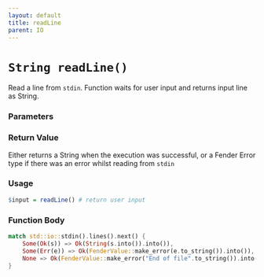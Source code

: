 ```yaml
---
layout: default
title: readLine
parent: IO
---
```


# `String readLine()`
Read a line from `stdin`. Function waits for user input and returns input line as String.

### Parameters

### Return Value
Either returns a String when the execution was successful, or a Fender Error type if there was an error whilst reading from `stdin`

### Usage
```r
$input = readLine() # return user input
```

### Function Body
```rust
match std::io::stdin().lines().next() {
    Some(Ok(s)) => Ok(String(s.into()).into()),
    Some(Err(e)) => Ok(FenderValue::make_error(e.to_string()).into()),
    None => Ok(FenderValue::make_error("End of file".to_string()).into()),
}

```
 